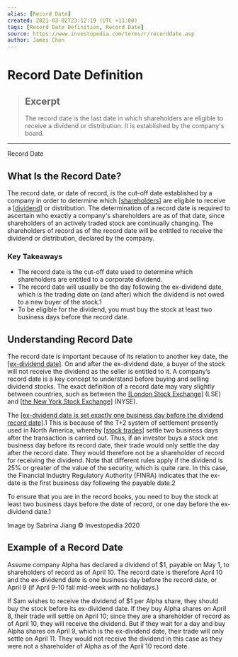 ```yaml
---
alias: [Record Date]
created: 2021-03-02T23:12:19 (UTC +11:00)
tags: [Record Date Definition, Record Date]
source: https://www.investopedia.com/terms/r/recorddate.asp
author: James Chen
---
```


# Record Date Definition

> ## Excerpt
> The record date is the last date in which shareholders are eligible to receive a dividend or distribution. It is established by the company's board.

---

Record Date
## What Is the Record Date?

The record date, or date of record, is the cut-off date established by a company in order to determine which [[shareholders]](https://www.investopedia.com/terms/s/shareholder.asp) are eligible to receive a [[dividend]](https://www.investopedia.com/terms/d/dividend.asp) or distribution. The determination of a record date is required to ascertain who exactly a company's shareholders are as of that date, since shareholders of an actively traded stock are continually changing. The shareholders of record as of the record date will be entitled to receive the dividend or distribution, declared by the company.

### Key Takeaways

-   The record date is the cut-off date used to determine which shareholders are entitled to a corporate dividend.
-   The record date will usually be the day following the ex-dividend date, which is the trading date on (and after) which the dividend is not owed to a new buyer of the stock.1
-   To be eligible for the dividend, you must buy the stock at least two business days before the record date.

## Understanding Record Date

The record date is important because of its relation to another key date, the [[ex-dividend date]](https://www.investopedia.com/video/play/ex-dividend-date/). On and after the ex-dividend date, a buyer of the stock will not receive the dividend as the seller is entitled to it. A company’s record date is a key concept to understand before buying and selling dividend stocks. The exact definition of a record date may vary slightly between countries, such as between the [[London Stock Exchange]](https://www.investopedia.com/terms/l/lse.asp) (LSE) and [[the New York Stock Exchange]](https://www.investopedia.com/terms/n/nyse.asp) (NYSE).

The [[ex-dividend date is set exactly one business day before the dividend record date]](https://www.investopedia.com/ask/answers/042915/what-difference-between-record-date-and-exdividend-date.asp).1 This is because of the T+2 system of settlement presently used in North America, whereby [[stock trades]](https://www.investopedia.com/articles/investing/082614/how-stock-market-works.asp) settle two business days after the transaction is carried out. Thus, if an investor buys a stock one business day before its record date, their trade would only settle the day after the record date. They would therefore not be a shareholder of record for receiving the dividend. Note that different rules apply if the dividend is 25% or greater of the value of the security, which is quite rare. In this case, the Financial Industry Regulatory Authority (FINRA) indicates that the ex-date is the first business day following the payable date.2

To ensure that you are in the record books, you need to buy the stock at least two business days before the date of record, or one day before the ex-dividend date.1

Image by Sabrina Jiang © Investopedia 2020 

## Example of a Record Date

Assume company Alpha has declared a dividend of $1, payable on May 1, to shareholders of record as of April 10. The record date is therefore April 10 and the ex-dividend date is one business day before the record date, or April 9 (if April 9-10 fall mid-week with no holidays.)

If Sam wishes to receive the dividend of $1 per Alpha share, they should buy the stock before its ex-dividend date. If they buy Alpha shares on April 8, their trade will settle on April 10; since they are a shareholder of record as of April 10, they will receive the dividend. But if they wait for a day and buy Alpha shares on April 9, which is the ex-dividend date, their trade will only settle on April 11. They would not receive the dividend in this case as they were not a shareholder of Alpha as of the April 10 record date.
